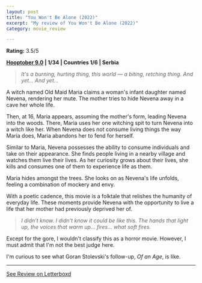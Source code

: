```yaml
---
layout: post
title: "You Won't Be Alone (2022)"
excerpt: "My review of You Won't Be Alone (2022)"
category: movie_review

---
```


**Rating:** 3.5/5

<b><a href="https://boxd.it/pOmcY">Hooptober 9.0</a> | 1/34 | Countries 1/6 | Serbia</b>

<blockquote><i>It's a burning, hurting thing, this world — a biting, retching thing. And yet… And yet…</i></blockquote>

A witch named Old Maid Maria claims a woman's infant daughter named Nevena, rendering her mute. The mother tries to hide Nevena away in a cave her whole life. 

Then, at 16, Maria appears, assuming the mother's form, leading Nevena into the woods. There, Maria uses her one witching spit to turn Nevena into a witch like her. When Nevena does not consume living things the way Maria does, Maria abandons her to fend for herself.

Similar to Maria, Nevena possesses the ability to consume individuals and take on their appearance. She finds people living in a nearby village and watches them live their lives. As her curiosity grows about their lives, she kills and consumes one of them to experience life as them.

Maria hides amongst the trees. She looks on as Nevena's life unfolds, feeling a combination of mockery and envy.

With a poetic cadence, this movie is a folktale that relishes the humanity of everyday life. These moments provide Nevena with the opportunity to live a life that her mother had previously deprived her of.

<blockquote><i>I didn’t know. I didn't know it could be like this. The hands that light up, the voices that warm up… fires… what soft fires.</i></blockquote>

Except for the gore, I wouldn't classify this as a horror movie. However, I must admit that I'm not the best judge here.

I'm curious to see what Goran Stolevski's follow-up, <i>Of an Age</i>, is like.

<hr>

[See Review on Letterboxd](https://boxd.it/55WWLl)
